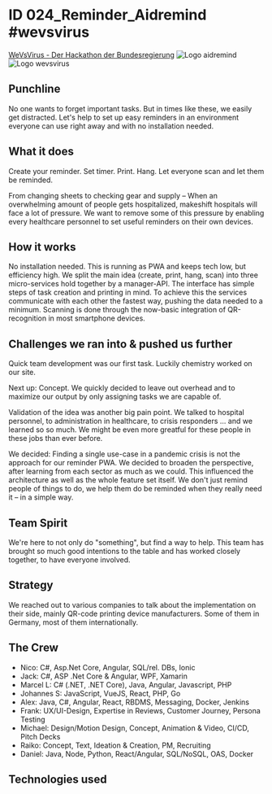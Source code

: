 # ID 024_Reminder_Aidremind #wevsvirus

[WeVsVirus - Der Hackathon der Bundesregierung](https://wirvsvirushackathon.org/)
![Logo aidremind](https://raw.githubusercontent.com/tntwist/reminder-caremind/master/images/aidremind_logo_negative.png)
![Logo wevsvirus](https://raw.githubusercontent.com/tntwist/reminder-caremind/master/images/wevsvirus_projekt_01_weiss.png)

## Punchline

No one wants to forget important tasks. But in times like these, we easily get distracted. Let's help to set up easy reminders in an environment everyone can use right away and with no installation needed.

## What it does

Create your reminder. Set timer. Print. Hang. Let everyone scan and let them be reminded.

From changing sheets to checking gear and supply – When an overwhelming amount of people gets hospitalized, makeshift hospitals will face a lot of pressure. We want to remove some of this pressure by enabling every healthcare personnel to set useful reminders on their own devices.

## How it works

No installation needed. This is running as PWA and keeps tech low, but efficiency high. We split the main idea (create, print, hang, scan) into three micro-services hold together by a manager-API. The interface has simple steps of task creation and printing in mind. To achieve this the services communicate with each other the fastest way, pushing the data needed to a minimum. Scanning is done through the now-basic integration of QR-recognition in most smartphone devices.

## Challenges we ran into & pushed us further

Quick team development was our first task. Luckily chemistry worked on our site.

Next up: Concept. We quickly decided to leave out overhead and to maximize our output by only assigning tasks we are capable of.

Validation of the idea was another big pain point. We talked to hospital personnel, to administration in healthcare, to crisis responders ... and we learned so so much. We might be even more greatful for these people in these jobs than ever before.

We decided: Finding a single use-case in a pandemic crisis is not the approach for our reminder PWA. We decided to broaden the perspective, after learning from each sector as much as we could. This influenced the architecture as well as the whole feature set itself. We don't just remind people of things to do, we help them do be reminded when they really need it – in a simple way.

## Team Spirit

We're here to not only do "something", but find a way to help. This team has brought so much good intentions to the table and has worked closely together, to have everyone involved.

## Strategy

We reached out to various companies to talk about the implementation on their side, mainly QR-code printing device manufacturers. Some of them in Germany, most of them internationally.

## The Crew

- Nico: C#, Asp.Net Core, Angular, SQL/rel. DBs, Ionic
- Jack: C#, ASP .Net Core & Angular, WPF, Xamarin
- Marcel L: C# (.NET, .NET Core), Java, Angular, Javascript, PHP
- Johannes S: JavaScript, VueJS, React, PHP, Go
- Alex: Java, C#, Angular, React, RBDMS, Messaging, Docker, Jenkins
- Frank: UX/UI-Design, Expertise in Reviews, Customer Journey, Persona Testing
- Michael: Design/Motion Design, Concept, Animation & Video, CI/CD, Pitch Decks
- Raiko: Concept, Text, Ideation & Creation, PM, Recruiting
- Daniel: Java, Node, Python, React/Angular, SQL/NoSQL, OAS, Docker


## Technologies used
